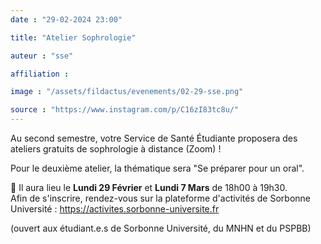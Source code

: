 ```yaml
---
date : "29-02-2024 23:00"

title: "Atelier Sophrologie"

auteur : "sse"

affiliation :

image : "/assets/fildactus/evenements/02-29-sse.png"

source : "https://www.instagram.com/p/C16zI83tc8u/"
---
```


Au second semestre, votre Service de Santé Étudiante proposera des ateliers gratuits de sophrologie à distance (Zoom) !

Pour le deuxième atelier, la thématique sera "Se préparer pour un oral".

📆 Il aura lieu le __Lundi 29 Février__ et __Lundi 7 Mars__ de 18h00 à 19h30.  
Afin de s'inscrire, rendez-vous sur la plateforme d'activités de Sorbonne Université : https://activites.sorbonne-universite.fr

(ouvert aux étudiant.e.s de Sorbonne Université, du MNHN et du PSPBB)